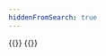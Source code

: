 ```yaml
---
hiddenFromSearch: true
---
```

{{<friend name="竹林里有冰的博客" url="https://zhul.in/" logo="/image/zhulb.webp" word="竹林里有冰的博客">}}
{{<friend name="派大星的石头屋" url="https://blog.cnpatrickstar.com/" logo="/image/patrickstar.jpg" word="派大星的石头屋">}}
